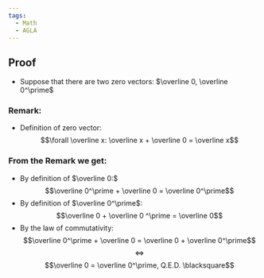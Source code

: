 ```yaml
---
tags:
  - Math
  - AGLA
---
```

## Proof
- Suppose that there are two zero vectors: $\overline 0, \overline 0^\prime$ 
### Remark:
- Definition of zero vector: $$\forall \overline x: \overline x + \overline 0 = \overline x$$
### From the Remark we get:
- By definition of $\overline 0:$ $$\overline 0^\prime + \overline 0 = \overline 0^\prime$$
- By definition of $\overline 0^\prime$: $$\overline 0 + \overline 0 ^\prime = \overline 0$$
- By the law of commutativity: $$\overline 0^\prime + \overline 0 = \overline 0 + \overline 0^\prime$$ $$\iff$$ $$\overline 0 = \overline 0^\prime, Q.E.D. \blacksquare$$
